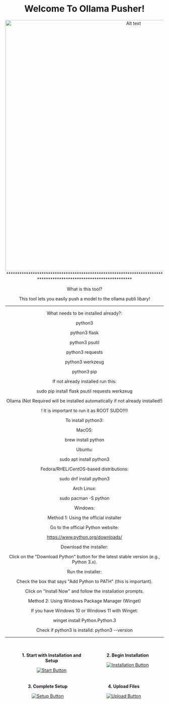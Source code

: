 <div align="center">
  <h1>Welcome To Ollama Pusher!</h1>
  <img src="https://raw.githubusercontent.com/dronerazzo/ollama-pusher/refs/heads/main/templates/ollama-pusher.webp" alt="Alt text" width="800">
</div>
<div align="center">
******************************************************************************************************************

What is this tool?

This tool lets you easily push a model to the ollama publi libary!


******************************************************************************************************************


What needs to be installed already?:

python3

python3 flask

python3 psutil

python3 requests

python3 werkzeug

python3 pip

If not already installed run this:

sudo pip install flask psutil requests werkzeug

Ollama (Not Required will be installed automatically if not already installed!)

! It is important to run it as ROOT SUDO!!!!

To install python3:

MacOS:

brew install python

Ubuntu:

sudo apt install python3

Fedora/RHEL/CentOS-based distributions:

sudo dnf install python3

Arch Linux:

sudo pacman -S python


Windows:

Method 1: Using the official installer

Go to the official Python website:

https://www.python.org/downloads/

Download the installer:

Click on the "Download Python" button for the latest stable version (e.g., Python 3.x).

Run the installer:

Check the box that says "Add Python to PATH" (this is important).

Click on "Install Now" and follow the installation prompts.

Method 2: Using Windows Package Manager (Winget)

If you have Windows 10 or Windows 11 with Winget:

winget install Python.Python.3


Check if python3 is installd: python3 --version


******************************************************************************************************************
</div>

<div align="center" style="display: flex; justify-content: space-around; flex-wrap: wrap; gap: 20px; padding: 20px;">
  <div style="text-align: center; max-width: 200px;">
    <p><strong>1. Start with Installation and Setup</strong></p>
    <a href="https://github.com/dronerazzo/ollama-pusher/blob/main/README-INSTALLATION.MD">
      <img src="https://img.shields.io/badge/Start-green?style=for-the-badge&logo=github" alt="Start Button">
    </a>
  </div>
  
  <div style="text-align: center; max-width: 200px;">
    <p><strong>2. Begin Installation</strong></p>
    <a href="https://github.com/dronerazzo/ollama-pusher/blob/main/README-INSTALLATION.MD">
      <img src="https://img.shields.io/badge/Installation-blue?style=for-the-badge&logo=github" alt="Installation Button">
    </a>
  </div>
  
  <div style="text-align: center; max-width: 200px;">
    <p><strong>3. Complete Setup</strong></p>
    <a href="https://github.com/dronerazzo/ollama-pusher/blob/main/README-SETUP.MD">
      <img src="https://img.shields.io/badge/Setup-orange?style=for-the-badge&logo=github" alt="Setup Button">
    </a>
  </div>
  
  <div style="text-align: center; max-width: 200px;">
    <p><strong>4. Upload Files</strong></p>
    <a href="https://github.com/dronerazzo/ollama-pusher/blob/main/README-UPLOAD.MD">
      <img src="https://img.shields.io/badge/Upload-red?style=for-the-badge&logo=github" alt="Upload Button">
    </a>
  </div>
</div>
